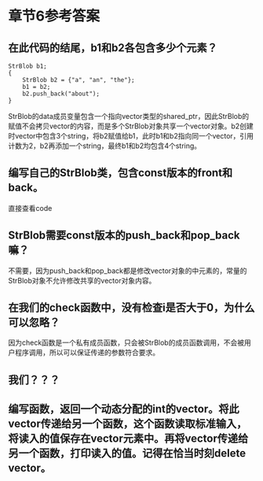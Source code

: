 # 章节6参考答案
## 在此代码的结尾，b1和b2各包含多少个元素？
```
StrBlob b1;
{
    StrBlob b2 = {"a", "an", "the"};
    b1 = b2;
    b2.push_back("about");
}
```
StrBlob的data成员变量包含一个指向vector<string>类型的shared_ptr，因此StrBlob的赋值不会拷贝vector的内容，而是多个StrBlob对象共享一个vector对象。b2创建时vector中包含3个string，将b2赋值给b1，此时b1和b2指向同一个vector，引用计数为2，b2再添加一个string，最终b1和b2均包含4个string。

## 编写自己的StrBlob类，包含const版本的front和back。
直接查看code

## StrBlob需要const版本的push_back和pop_back嘛？
不需要，因为push_back和pop_back都是修改vector对象的中元素的，常量的StrBlob对象不允许修改共享的vector对象内容。

## 在我们的check函数中，没有检查i是否大于0，为什么可以忽略？
因为check函数是一个私有成员函数，只会被StrBlob的成员函数调用，不会被用户程序调用，所以可以保证传递的参数符合要求。

## 我们？？？

## 编写函数，返回一个动态分配的int的vector。将此vector传递给另一个函数，这个函数读取标准输入，将读入的值保存在vector元素中。再将vector传递给另一个函数，打印读入的值。记得在恰当时刻delete vector。